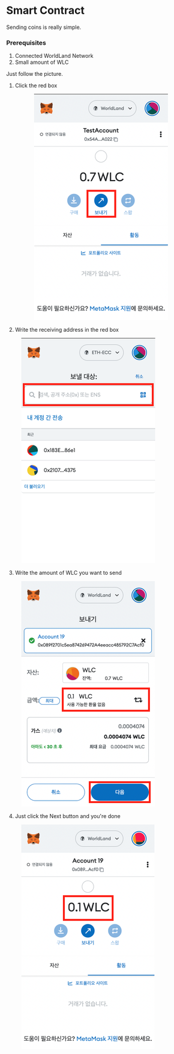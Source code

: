 # Smart Contract

Sending coins is really simple.



### Prerequisites

1. Connected WorldLand Network
2. Small amount of WLC



Just follow the picture.

1. Click the red box

<div align="center">

<figure><img src="../.gitbook/assets/image (7).png" alt=""><figcaption></figcaption></figure>

</div>

2. Write the receiving address in the red box

<figure><img src="../.gitbook/assets/image (1).png" alt=""><figcaption></figcaption></figure>

3. Write the amount of WLC you want to send

<figure><img src="../.gitbook/assets/image (5).png" alt=""><figcaption></figcaption></figure>

4. Just click the Next button and you're done

<figure><img src="../.gitbook/assets/image.png" alt=""><figcaption></figcaption></figure>



